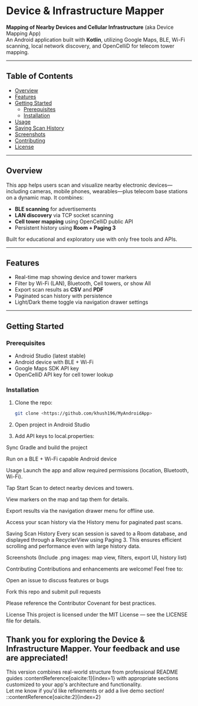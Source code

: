 # Device & Infrastructure Mapper

**Mapping of Nearby Devices and Cellular Infrastructure** (aka Device Mapping App)  
An Android application built with **Kotlin**, utilizing Google Maps, BLE, Wi-Fi scanning, local network discovery, and OpenCelliD for telecom tower mapping.

---

##  Table of Contents

- [Overview](#overview)
- [Features](#features)
- [Getting Started](#getting-started)
    - [Prerequisites](#prerequisites)
    - [Installation](#installation)
- [Usage](#usage)
- [Saving Scan History](#saving-scan-history)
- [Screenshots](#screenshots)
- [Contributing](#contributing)
- [License](#license)

---

## Overview

This app helps users scan and visualize nearby electronic devices—including cameras, mobile phones, wearables—plus telecom base stations on a dynamic map. It combines:
- **BLE scanning** for advertisements
- **LAN discovery** via TCP socket scanning
- **Cell tower mapping** using OpenCelliD public API
- Persistent history using **Room + Paging 3**

Built for educational and exploratory use with only free tools and APIs.

---

## Features

-  Real-time map showing device and tower markers
-  Filter by Wi-Fi (LAN), Bluetooth, Cell towers, or show All
-  Export scan results as **CSV** and **PDF**
-  Paginated scan history with persistence
-  Light/Dark theme toggle via navigation drawer settings

---

## Getting Started

### Prerequisites

- Android Studio (latest stable)
- Android device with BLE + Wi-Fi
- Google Maps SDK API key
- OpenCelliD API key for cell tower lookup

### Installation

1. Clone the repo:
   ```bash
   git clone <https://github.com/khush196/MyAndroidApp>

2. Open project in Android Studio

3. Add API keys to local.properties:

Sync Gradle and build the project

Run on a BLE + Wi-Fi capable Android device

Usage
Launch the app and allow required permissions (location, Bluetooth, Wi-Fi).

Tap Start Scan to detect nearby devices and towers.

View markers on the map and tap them for details.

Export results via the navigation drawer menu for offline use.

Access your scan history via the History menu for paginated past scans.

Saving Scan History
Every scan session is saved to a Room database, and displayed through a RecyclerView using Paging 3. This ensures efficient scrolling and performance even with large history data.

Screenshots
(Include .png images: map view, filters, export UI, history list)

Contributing
Contributions and enhancements are welcome!
Feel free to:

Open an issue to discuss features or bugs

Fork this repo and submit pull requests

Please reference the Contributor Covenant for best practices.

License
This project is licensed under the MIT License — see the LICENSE file for details.




Thank you for exploring the Device & Infrastructure Mapper. Your feedback and use are appreciated!
---  
This version combines real-world structure from professional README guides :contentReference[oaicite:1]{index=1} with appropriate sections customized to your app's architecture and functionality.  
Let me know if you'd like refinements or add a live demo section!
::contentReference[oaicite:2]{index=2}
